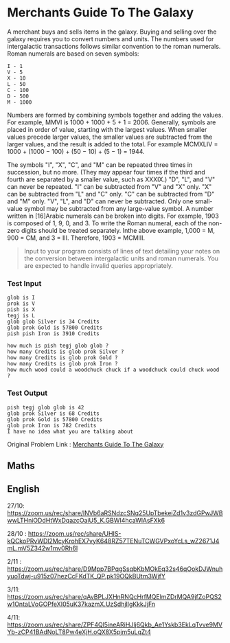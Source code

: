 # Merchants Guide To The Galaxy


A merchant buys and sells items in the galaxy. Buying and selling over the galaxy requires you to convert numbers and units. The numbers used for intergalactic transactions follows similar convention to the roman numerals. Roman numerals are based on seven symbols:
```
I - 1
V - 5
X - 10
L - 50
C - 100
D - 500
M - 1000
```
Numbers are formed by combining symbols together and adding the values. For example, MMVI is 1000 + 1000 + 5 + 1 = 2006. Generally, symbols are placed in order of value, starting with the largest values. When smaller values precede larger values, the smaller values are subtracted from the larger values, and the result is added to the total. For example MCMXLIV = 1000 + (1000 − 100) + (50 − 10) + (5 − 1) = 1944.

The symbols "I", "X", "C", and "M" can be repeated three times in succession, but no more. (They may appear four times if the third and fourth are separated by a smaller value, such as XXXIX.) "D", "L", and "V" can never be repeated. "I" can be subtracted from "V" and "X" only. "X" can be subtracted from "L" and "C" only. "C" can be subtracted from "D" and "M" only. "V", "L", and "D" can never be subtracted. Only one small-value symbol may be subtracted from any large-value symbol. A number written in [16]Arabic numerals can be broken into digits. For example, 1903 is composed of 1, 9, 0, and 3. To write the Roman numeral, each of the non-zero digits should be treated separately. Inthe above example, 1,000 = M, 900 = CM, and 3 = III. Therefore, 1903 = MCMIII. 

>Input to your program consists of lines of text detailing your notes on the conversion between intergalactic units and roman numerals. 
>You are expected to handle invalid queries appropriately.

### Test Input
```
glob is I
prok is V
pish is X
tegj is L
glob glob Silver is 34 Credits
glob prok Gold is 57800 Credits
pish pish Iron is 3910 Credits

how much is pish tegj glob glob ?
how many Credits is glob prok Silver ?
how many Credits is glob prok Gold ?
how many Credits is glob prok Iron ?
how much wood could a woodchuck chuck if a woodchuck could chuck wood ?
```

### Test Output
```
pish tegj glob glob is 42
glob prok Silver is 68 Credits
glob prok Gold is 57800 Credits
glob prok Iron is 782 Credits
I have no idea what you are talking about
```

Original Problem Link : [Merchants Guide To The Galaxy](https://www.careercup.com/question?id=4904931328786432)


## Maths 



## English 

27/10: https://zoom.us/rec/share/lNVb6aRSNdzcSNq25UpTbekeiZd1v3zdGPwJWBwwLTHniODdHtWxDqazcOaiU5_K.GBWI4hcaWlAsFXk6


28/10 : https://zoom.us/rec/share/UHIS-kQCkoPRvWDl2McyKrohEX7vyK648RZ57TENuTCWGVPxoYcLs_wZ2671J4mL.mV5Z342w1mv0Rh6l

2/11 : https://zoom.us/rec/share/D9Mpp7BPqgSsqbKbMOkEq32s46qOokDJWnuhyuoTdwj-u915z07hezCcFKdTK_QP.pk19OQkBUtm3WjfY

3/11: https://zoom.us/rec/share/qAvBPLJXHnRNQcHrfMQElmZDrMQA9jfZoPQS2w1OntaLVoGOPfeXI05uK37kazmX.UzSdhjIlgKkkJjFn

4/11: https://zoom.us/rec/share/ZPF4Ql5ineARiHJlj6Qkb_Ae1Yskb3EkLqTvve9MVYb-zCP41BAdNoLT8Pw4eXjH.oQX8X5pjm5uLqZt4
